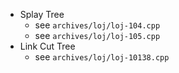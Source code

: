 
+ Splay Tree
    - see `archives/loj/loj-104.cpp`
    - see `archives/loj/loj-105.cpp`
+ Link Cut Tree
    - see `archives/loj/loj-10138.cpp`
